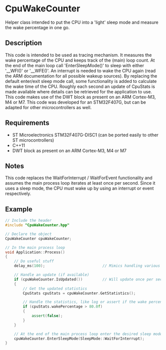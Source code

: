 
# CpuWakeCounter
Helper class intended to put the CPU into a 'light' sleep mode and measure the wake percentage in one go.

## Description
This code is intended to be used as tracing mechanism. It measures the wake percentage of the CPU and keeps track of the (main) loop count. At the end of the main loop call 'EnterSleepMode()' to sleep with either '__WFI()' or '__WFE()'. An interrupt is needed to wake the CPU again (read the ARM documentation for all possible wakeup sources).
By replacing the default enter/exit sleep mode call, some functionality is added to calculate the wake time of the CPU. Roughly each second an update of CpuStats is made available where details can be retrieved for the application to use. This code makes use of the DWT block as present on an ARM Cortex-M3, M4 or M7. This code was developed for an STM32F407G, but can be adapted for other microcontrollers as well.

## Requirements
- ST Microelectronics STM32F407G-DISC1 (can be ported easily to other ST microcontrollers)
- C++11
- DWT block as present on an ARM Cortex-M3, M4 or M7
 
## Notes
This code replaces the WaitForInterrupt / WaitForEvent functionality and assumes the main process loop iterates at least once per second. Since it uses a sleep mode, the CPU must wake up by using an interrupt or event respectively.
 
## Example
```cpp
// Include the header
#include "CpuWakeCounter.hpp"

// Declare the object
CpuWakeCounter cpuWakeCounter;

// In the main process loop
void Application::Process()
{
    // Do useful stuff
    delay_ms(100);                          // Mimics handling various items

    // Handle an update (if available)
    if (cpuWakeCounter.IsUpdated())         // Will update once per second
    {
        // Get the updated statistics
        CpuStats cpuStats = cpuWakeCounter.GetStatistics();

        // Handle the statistics, like log or assert if the wake percentage is above 80%
        if (cpuStats.wakePercentage > 80.0f)
        {
            assert(false);
        }
    }

    // At the end of the main process loop enter the desired sleep mode, per default the Systick is suspended in this method while sleeping (can be overruled).
    cpuWakeCounter.EnterSleepMode(SleepMode::WaitForInterrupt);
}
```
